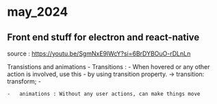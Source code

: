 # may_2024

## Front end stuff for electron and react-native

source : https://youtu.be/SgmNxE9lWcY?si=6BrDYBOuO-rDLnLn

Transistions and animations
    -   Transitions : 
            -   When hovered or any other action is involved, use this
            -   by using transition property. -> transition: transform;
            -   

    -   animations : Without any user actions, can make things move







